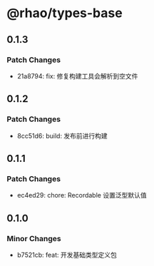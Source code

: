 # @rhao/types-base

## 0.1.3

### Patch Changes

- 21a8794: fix: 修复构建工具会解析到空文件

## 0.1.2

### Patch Changes

- 8cc51d6: build: 发布前进行构建

## 0.1.1

### Patch Changes

- ec4ed29: chore: Recordable 设置泛型默认值

## 0.1.0

### Minor Changes

- b7521cb: feat: 开发基础类型定义包
